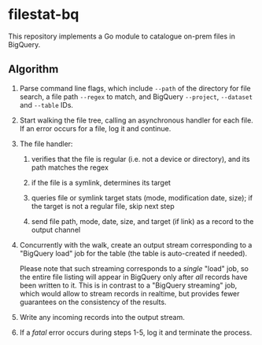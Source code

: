 # filestat-bq

This repository implements a Go module
to catalogue on-prem files in BigQuery.

## Algorithm

1.  Parse command line flags, which include
    `--path` of the directory for file search,
    a file path `--regex` to match,
    and BigQuery `--project`, `--dataset` and `--table` IDs.

2.  Start walking the file tree,
    calling an asynchronous handler for each file.
    If an error occurs for a file,
    log it and continue.

3.  The file handler:

    1.  verifies that the file is regular
        (i.e. not a device or directory),
        and its path matches the regex

    2.  if the file is a symlink, determines its target

    3.  queries file or symlink target stats
        (mode, modification date, size);
        if the target is not a regular file, skip next step

    4.  send file path, mode, date, size, and target (if link)
        as a record to the output channel

4.  Concurrently with the walk, create an output stream
    corresponding to a "BigQuery load" job for the table
    (the table is auto-created if needed).

    Please note that such streaming corresponds to
    a _single_ "load" job, so the entire file listing
    will appear in BigQuery only after
    _all_ records have been written to it.
    This is in contrast to a "BigQuery streaming" job,
    which would allow to stream records in realtime,
    but provides fewer guarantees on the consistency
    of the results.

5.  Write any incoming records into the output stream.

6.  If a _fatal_ error occurs during steps 1-5,
    log it and terminate the process.
